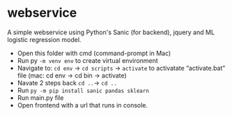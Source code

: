 # webservice


A simple webservice using Python's Sanic (for backend), jquery and ML logistic regression model.


* Open this folder with cmd (command-prompt in Mac)
* Run py `-m venv env` to create virtual environment
* Navigate to: `cd env` -> `cd scripts` -> `activate` to activatate “activate.bat” file (mac: cd env -> cd bin -> activate)
* Navate 2 steps back `cd ..`-> `cd ..`
* Run `py -m pip install sanic pandas sklearn`
* Run main.py file
* Open frontend with a url that runs in console.
